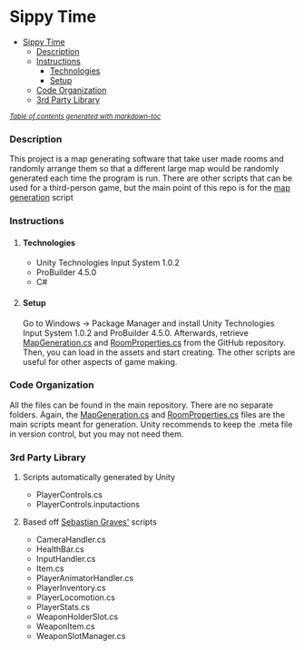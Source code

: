 # Sippy Time

- [Sippy Time](#sippy-time)
    + [Description](#description)
    + [Instructions](#instructions)
      - [Technologies](#technologies)
      - [Setup](#setup)
    + [Code Organization](#code-organization)
    + [3rd Party Library](#3rd-party-library)

<small><i><a href='http://ecotrust-canada.github.io/markdown-toc/'>Table of contents generated with markdown-toc</a></i></small>


### Description

This project is a map generating software that take user made rooms and randomly arrange them so that a different large map would be randomly generated each time the program is run. There are other scripts that can be used for a third-person game, but the main point of this repo is for the [map generation](https://github.com/YuckyYam/SippyTime/blob/master/MapGeneration.cs) script

### Instructions

1. #### Technologies

    - Unity Technologies Input System 1.0.2
    - ProBuilder 4.5.0	
    - C#

2. #### Setup

   Go to Windows -> Package Manager and install Unity Technologies Input System 1.0.2 and ProBuilder 4.5.0. Afterwards, retrieve [MapGeneration.cs](https://github.com/YuckyYam/SippyTime/blob/master/MapGeneration.cs) and [RoomProperties.cs](https://github.com/YuckyYam/SippyTime/blob/master/RoomProperties.cs) from the GitHub repository. Then, you can load in the assets and start creating.
   The other scripts are useful for other aspects of game making.

### Code Organization

All the files can be found in the main repository. There are no separate folders. Again, the [MapGeneration.cs](https://github.com/YuckyYam/SippyTime/blob/master/MapGeneration.cs) and [RoomProperties.cs](https://github.com/YuckyYam/SippyTime/blob/master/RoomProperties.cs) files are the main scripts meant for generation. Unity recommends to keep the .meta file in version control, but you may not need them.

### 3rd Party Library

1. Scripts automatically generated by Unity

   - PlayerControls.cs
   - PlayerControls.inputactions

2.  Based off [Sebastian Graves'](https://www.youtube.com/user/ICampEasts) scripts 

	- CameraHandler.cs
	- HealthBar.cs
	- InputHandler.cs
	- Item.cs
	- PlayerAnimatorHandler.cs
	- PlayerInventory.cs
	- PlayerLocomotion.cs
	- PlayerStats.cs
	- WeaponHolderSlot.cs
	- WeaponItem.cs
	- WeaponSlotManager.cs
